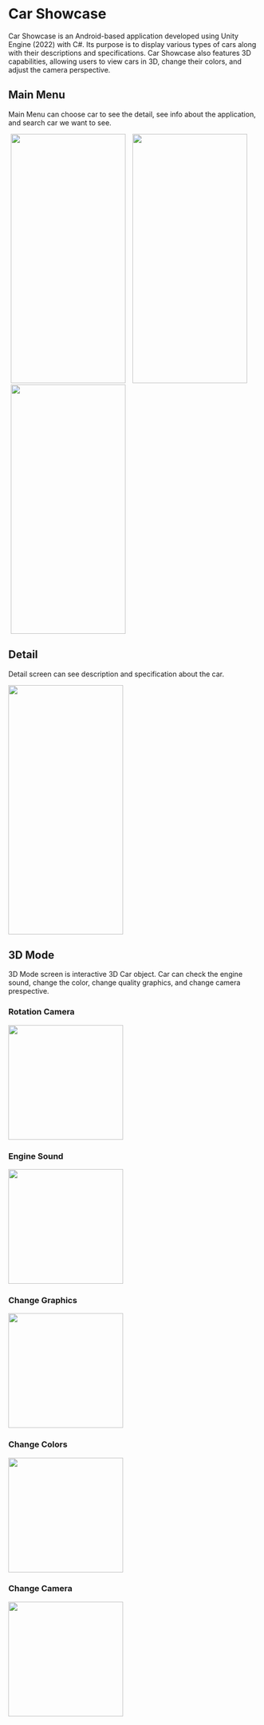 # Car Showcase
Car Showcase is an Android-based application developed using Unity Engine (2022) with C#. Its purpose is to display various types of cars along with their descriptions and specifications. Car Showcase also features 3D capabilities, allowing users to view cars in 3D, change their colors, and adjust the camera perspective.

## Main Menu
Main Menu can choose car to see the detail, see info about the application, and search car we want to see.

<img src="https://github.com/user-attachments/assets/d8c3f9ec-778b-4839-b932-78ef66db9c1b" width="230" height="500" hspace="5"/>
<img src="https://github.com/user-attachments/assets/bbe285f5-e039-442c-8490-2384c97f25a0" width="230" height="500" hspace="5"/>
<img src="https://github.com/user-attachments/assets/61f12276-21fc-4244-91c1-efc9a38942da" width="230" height="500" hspace="5"/>

## Detail
Detail screen can see description and specification about the car.

<img src="https://github.com/user-attachments/assets/b04d43fd-feaa-4ce8-9cfe-eae2daea1be4" width="230" height="500" />

## 3D Mode
3D Mode screen is interactive 3D Car object. Car can check the engine sound, change the color, change quality graphics, and change camera prespective.

### Rotation Camera
<img src="https://github.com/user-attachments/assets/c1cbecd8-9d9d-4db9-8065-edbcbcb3a66d" width="230" />

### Engine Sound
<img src="https://github.com/user-attachments/assets/ad2655af-ce33-473a-bdc5-da69820c1286" width="230" />

### Change Graphics
<img src="https://github.com/user-attachments/assets/3e42dc98-f5f1-4531-ad1c-52be9db87c27" width="230" />

### Change Colors
<img src="https://github.com/user-attachments/assets/1e492f62-9ac7-433e-b134-cf4065c44bd8" width="230" />

### Change Camera
<img src="https://github.com/user-attachments/assets/8a5eae8d-98df-4ac9-be44-8daafc580a4c" width="230" />

